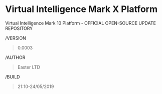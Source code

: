 # Virtual Intelligence Mark X Platform
Virtual Intelligence Mark 10 Platform - OFFICIAL OPEN-SOURCE UPDATE REPOSITORY

/VERSION 
>0.0003

/AUTHOR 
>Easter LTD

/BUILD 
>21:10-24/05/2019
